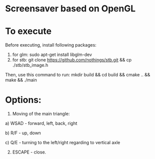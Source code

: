 # Screensaver based on OpenGL

# To execute 

Before executing, install following packages:

1) for glm: sudo apt-get install libglm-dev
2) for stb: git clone https://github.com/nothings/stb.git && cp ./stb/stb_image.h

Then, use this command to run:
mkdir build && cd build && cmake .. && make && ./main

# Options:
1) Moving of the main triangle:

a) WSAD - forward, left, back, right

b) R/F - up, down

c) Q/E - turning to the left/right regarding to vertical axle

2) ESCAPE - close.
